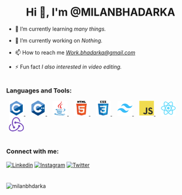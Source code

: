 <h1 align="center">Hi 👋, I'm @MILANBHADARKA</h1>

- 🌱 I’m currently learning *many things.*

- 🔭 I’m currently working on *Nothing.*

- 📫 How to reach me *Work.bhadarka@gmail.com*

- ⚡ Fun fact *I also interested in video editing.*
<h1></h1>
<h3 align="left">Languages and Tools:</h3>
<p align="left"> 
<a style=" text-decoration: underline; margin: 7px; " href="https://www.cprogramming.com/" target="_blank" rel="noreferrer"> <img src="https://raw.githubusercontent.com/devicons/devicon/master/icons/c/c-original.svg" alt="c" width="40" height="40"/> </a>
<a style=" text-decoration: underline; margin: 7px; " href="https://www.w3schools.com/cpp/" target="_blank" rel="noreferrer"> <img src="https://raw.githubusercontent.com/devicons/devicon/master/icons/cplusplus/cplusplus-original.svg" alt="c++" width="40" height="40"/> </a>
<a style=" text-decoration: underline; margin: 7px; " href="https://www.cprogramming.com/" target="_blank" rel="noreferrer"> <img src="https://raw.githubusercontent.com/devicons/devicon/master/icons/java/java-original.svg" alt="c" width="40" height="40"/> </a>
<a style=" text-decoration: underline; margin: 7px; " href="https://www.w3.org/html/" target="_blank" rel="noreferrer"> <img src="https://raw.githubusercontent.com/devicons/devicon/master/icons/html5/html5-original-wordmark.svg" alt="html5" width="40" height="40"/> </a>
<a style=" text-decoration: underline; margin: 7px; " href="https://www.w3schools.com/css/" target="_blank" rel="noreferrer"> <img src="https://raw.githubusercontent.com/devicons/devicon/master/icons/css3/css3-original-wordmark.svg" alt="css3" width="40" height="40"/> </a>
<a style=" text-decoration: underline; margin: 7px; " href="https://tailwindcss.com/" target="_blank" rel="noreferrer"> <img src="https://raw.githubusercontent.com/devicons/devicon/master/icons/tailwindcss/tailwindcss-original.svg" alt="Tailwind" width="40" height="40"/> </a>
<a style=" text-decoration: underline; margin: 7px; " href="https://developer.mozilla.org/en-US/docs/Web/JavaScript" target="_blank" rel="noreferrer"> <img src="https://raw.githubusercontent.com/devicons/devicon/master/icons/javascript/javascript-original.svg" alt="javascript" width="40" height="40"/> </a> 
<a style=" text-decoration: underline; margin: 7px; " href="https://react.dev/" target="_blank" rel="noreferrer"> <img src="https://raw.githubusercontent.com/devicons/devicon/master/icons/react/react-original.svg" alt="React" width="40" height="40"/> </a>
</a> <a style=" text-decoration: underline; margin: 7px; " href="https://redux-toolkit.js.org/introduction/getting-started" target="_blank" rel="noreferrer"> <img src="https://raw.githubusercontent.com/devicons/devicon/master/icons/redux/redux-original.svg" alt="Redux" width="40" height="40"/> </a>

</p>

<h1></h1>

<h3 align="left">Connect with me:</h3>
<p align="left">
<a href="https://www.linkedin.com/in/bhadarka-milan-3489112b1?trk=contact-info" target="blank"><img align="center" src="https://raw.githubusercontent.com/rahuldkjain/github-profile-readme-generator/master/src/images/icons/Social/linked-in-alt.svg" alt="Linkedin" height="30" width="40" /></a>
<a href="https://www.instagram.com/milan.bhadarka/" target="blank"><img align="center" src="https://raw.githubusercontent.com/rahuldkjain/github-profile-readme-generator/master/src/images/icons/Social/instagram.svg" alt="Instagram" height="30" width="40" /></a>
<a href="https://x.com/Milan1636?t=T_m--yUwIwVR4phLNkUc1w&s=08" target="blank"><img align="center" src="https://raw.githubusercontent.com/rahuldkjain/github-profile-readme-generator/master/src/images/icons/Social/twitter.svg" alt="Twitter" height="30" width="40" /></a>

</p>
<h1></h1>

<p><img align="left" src="https://github-readme-stats.vercel.app/api/top-langs?username=milanbhadarka&show_icons=true&locale=en&layout=compact" alt="milanbhdarka" /></p>
<h1></h1>
